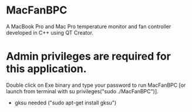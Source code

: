 # MacFanBPC
A MacBook Pro and Mac Pro temperature monitor and fan controller developed in C++ using QT Creator.
# Admin privileges are required for this application.
Double click on Exe binary and type your password to run MacFanBPC [or launch from terminal with su privileges("sudo ./MacFanBPC")].

- gksu needed ("sudo apt-get install gksu")
